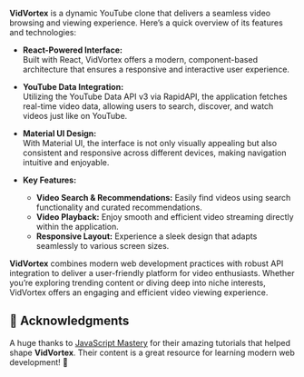 **VidVortex** is a dynamic YouTube clone that delivers a seamless video browsing and viewing experience. Here’s a quick overview of its features and technologies:

- **React-Powered Interface:**  
  Built with React, VidVortex offers a modern, component-based architecture that ensures a responsive and interactive user experience.

- **YouTube Data Integration:**  
  Utilizing the YouTube Data API v3 via RapidAPI, the application fetches real-time video data, allowing users to search, discover, and watch videos just like on YouTube.

- **Material UI Design:**  
  With Material UI, the interface is not only visually appealing but also consistent and responsive across different devices, making navigation intuitive and enjoyable.

- **Key Features:**  
  - **Video Search & Recommendations:** Easily find videos using search functionality and curated recommendations.  
  - **Video Playback:** Enjoy smooth and efficient video streaming directly within the application.  
  - **Responsive Layout:** Experience a sleek design that adapts seamlessly to various screen sizes.

**VidVortex** combines modern web development practices with robust API integration to deliver a user-friendly platform for video enthusiasts. Whether you’re exploring trending content or diving deep into niche interests, VidVortex offers an engaging and efficient video viewing experience.


## 🙌 Acknowledgments  

A huge thanks to [JavaScript Mastery](https://www.jsmastery.pro/) for their amazing tutorials that helped shape **VidVortex**. Their content is a great resource for learning modern web development! 🚀  
